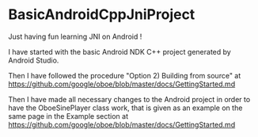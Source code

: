 # BasicAndroidCppJniProject
Just having fun learning JNI on Android !

I have started with the basic Android NDK C++ project generated by Android Studio.

Then I have followed the procedure "Option 2) Building from source" at https://github.com/google/oboe/blob/master/docs/GettingStarted.md

Then I have made all necessary changes to the Android project in order to have the OboeSinePlayer class work, that is given as an example on the same page in the Example section at  https://github.com/google/oboe/blob/master/docs/GettingStarted.md 




